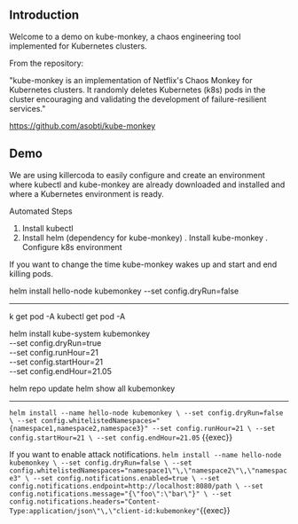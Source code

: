 <br>

## Introduction

Welcome to a demo on kube-monkey, a chaos engineering tool implemented for Kubernetes clusters.

From the repository:

"kube-monkey is an implementation of Netflix's Chaos Monkey for Kubernetes clusters. It randomly deletes Kubernetes (k8s) pods in the cluster encouraging and validating the development of failure-resilient services."

https://github.com/asobti/kube-monkey

## Demo
We are using killercoda to easily configure and create an environment where kubectl and kube-monkey are already downloaded and installed and where a Kubernetes environment is ready.

Automated Steps
1. Install kubectl
2. Install helm (dependency for kube-monkey)
. Install kube-monkey
. Configure k8s environment

If you want to change the time kube-monkey wakes up and start and end killing pods.

helm install hello-node kubemonkey --set config.dryRun=false

---- 

k get pod -A
kubectl get pod -A

helm install kube-system kubemonkey \
               --set config.dryRun=true \
               --set config.runHour=21 \
               --set config.startHour=21 \
               --set config.endHour=21.05

helm repo update
helm show all kubemonkey

----

`helm install --name hello-node kubemonkey \
               --set config.dryRun=false \
               --set config.whitelistedNamespaces="{namespace1,namespace2,namespace3}"
               --set config.runHour=21 \
               --set config.startHour=21 \
               --set config.endHour=21.05`
               {{exec}}

If you want to enable attack notifications.
`helm install --name hello-node kubemonkey \
               --set config.dryRun=false \
               --set config.whitelistedNamespaces="namespace1\"\,\"namespace2\"\,\"namespace3" \
               --set config.notifications.enabled=true \
               --set config.notifications.endpoint=http://localhost:8080/path \
               --set config.notifications.message="{\"foo\":\"bar\"}" \
               --set config.notifications.headers="Content-Type:application/json\"\,\"client-id:kubemonkey"`{{exec}}
